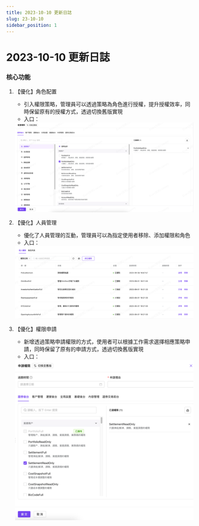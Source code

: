 ```yaml
---
title: 2023-10-10 更新日誌
slug: 23-10-10
sidebar_position: 1
---
```



# 2023-10-10 更新日誌

### 核心功能

1. 【優化】角色配置
    - 引入權限策略，管理員可以透過策略為角色進行授權，提升授權效率，同時保留原有的授權方式，透過切換舊版實現
    - 入口：
    <img src="./assets/HeQPbiGJUo0f75xzob8cvVAVn1e.png"/>

2. 【優化】人員管理
    - 優化了人員管理的互動，管理員可以為指定使用者移除、添加權限和角色
    - 入口：
    <img src="./assets/WeTSbmBCto2Fl0xQPgLcue25n8e.png"/>

3. 【優化】權限申請
    - 新增透過策略申請權限的方式，使用者可以根據工作需求選擇相應策略申請，同時保留了原有的申請方式，透過切換舊版實現
    - 入口：
    <img src="./assets/Xct8bMwoaoqXlMxGeXrcEb3NnKe.png"/>
    
